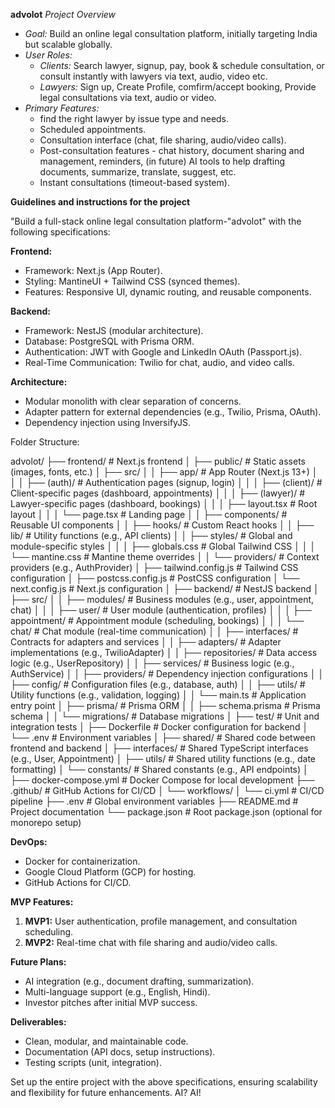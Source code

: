 **advolot**
*Project Overview*
- *Goal:* Build an online legal consultation platform, initially targeting India but scalable globally.
- *User Roles:*  
  - *Clients:* Search lawyer, signup, pay, book & schedule consultation, or consult instantly with lawyers via text, audio, video etc.
  - *Lawyers:* Sign up, Create Profile, comfirm/accept booking, Provide legal consultations via text, audio or video.
- *Primary Features:*
  - find the right lawyer by issue type and needs.
  - Scheduled appointments.  
  - Consultation interface (chat, file sharing, audio/video calls).  
  - Post-consultation features - chat history, document sharing and management, reminders, (in future) AI tools to help drafting documents, summarize, translate, suggest, etc.
  - Instant consultations (timeout-based system).


**Guidelines and instructions for the project**

"Build a full-stack online legal consultation platform-"advolot" with the
following specifications:

**Frontend:**
- Framework: Next.js (App Router).
- Styling: MantineUI + Tailwind CSS (synced themes).
- Features: Responsive UI, dynamic routing, and reusable components.

**Backend:**
- Framework: NestJS (modular architecture).
- Database: PostgreSQL with Prisma ORM.
- Authentication: JWT with Google and LinkedIn OAuth (Passport.js).
- Real-Time Communication: Twilio for chat, audio, and video calls.

**Architecture:**
- Modular monolith with clear separation of concerns.
- Adapter pattern for external dependencies (e.g., Twilio, Prisma, OAuth).
- Dependency injection using InversifyJS.

Folder Structure:

advolot/
├── frontend/                  # Next.js frontend
│   ├── public/                # Static assets (images, fonts, etc.)
│   ├── src/
│   │   ├── app/               # App Router (Next.js 13+)
│   │   │   ├── (auth)/        # Authentication pages (signup, login)
│   │   │   ├── (client)/      # Client-specific pages (dashboard, appointments)
│   │   │   ├── (lawyer)/      # Lawyer-specific pages (dashboard, bookings)
│   │   │   ├── layout.tsx     # Root layout
│   │   │   └── page.tsx       # Landing page
│   │   ├── components/        # Reusable UI components
│   │   ├── hooks/             # Custom React hooks
│   │   ├── lib/               # Utility functions (e.g., API clients)
│   │   ├── styles/            # Global and module-specific styles
│   │   │   ├── globals.css    # Global Tailwind CSS
│   │   │   └── mantine.css    # Mantine theme overrides
│   │   └── providers/         # Context providers (e.g., AuthProvider)
│   ├── tailwind.config.js     # Tailwind CSS configuration
│   ├── postcss.config.js      # PostCSS configuration
│   └── next.config.js         # Next.js configuration
│
├── backend/                   # NestJS backend
│   ├── src/
│   │   ├── modules/           # Business modules (e.g., user, appointment, chat)
│   │   │   ├── user/          # User module (authentication, profiles)
│   │   │   ├── appointment/   # Appointment module (scheduling, bookings)
│   │   │   └── chat/          # Chat module (real-time communication)
│   │   ├── interfaces/        # Contracts for adapters and services
│   │   ├── adapters/          # Adapter implementations (e.g., TwilioAdapter)
│   │   ├── repositories/      # Data access logic (e.g., UserRepository)
│   │   ├── services/          # Business logic (e.g., AuthService)
│   │   ├── providers/         # Dependency injection configurations
│   │   ├── config/            # Configuration files (e.g., database, auth)
│   │   ├── utils/             # Utility functions (e.g., validation, logging)
│   │   └── main.ts            # Application entry point
│   ├── prisma/                # Prisma ORM
│   │   ├── schema.prisma      # Prisma schema
│   │   └── migrations/        # Database migrations
│   ├── test/                  # Unit and integration tests
│   ├── Dockerfile             # Docker configuration for backend
│   └── .env                   # Environment variables
│
├── shared/                    # Shared code between frontend and backend
│   ├── interfaces/            # Shared TypeScript interfaces (e.g., User, Appointment)
│   ├── utils/                 # Shared utility functions (e.g., date formatting)
│   └── constants/             # Shared constants (e.g., API endpoints)
│
├── docker-compose.yml         # Docker Compose for local development
├── .github/                   # GitHub Actions for CI/CD
│   └── workflows/
│       └── ci.yml             # CI/CD pipeline
├── .env                       # Global environment variables
├── README.md                  # Project documentation
└── package.json               # Root package.json (optional for monorepo setup)

**DevOps:**
- Docker for containerization.
- Google Cloud Platform (GCP) for hosting.
- GitHub Actions for CI/CD.

**MVP Features:**
1. **MVP1:** User authentication, profile management, and consultation
scheduling.
2. **MVP2:** Real-time chat with file sharing and audio/video calls.

**Future Plans:**
- AI integration (e.g., document drafting, summarization).
- Multi-language support (e.g., English, Hindi).
- Investor pitches after initial MVP success.

**Deliverables:**
- Clean, modular, and maintainable code.
- Documentation (API docs, setup instructions).
- Testing scripts (unit, integration).

Set up the entire project with the above specifications, ensuring
scalability and flexibility for future enhancements. AI? AI!